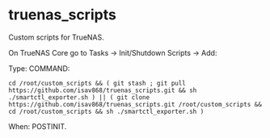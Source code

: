 # truenas_scripts

Custom scripts for TrueNAS.

On TrueNAS Core go to Tasks -> Init/Shutdown Scripts -> Add:

Type: COMMAND:
```
cd /root/custom_scripts && ( git stash ; git pull https://github.com/isav868/truenas_scripts.git && sh ./smartctl_exporter.sh ) || ( git clone https://github.com/isav868/truenas_scripts.git /root/custom_scripts && cd /root/custom_scripts && sh ./smartctl_exporter.sh )

```
When: POSTINIT.

